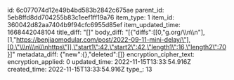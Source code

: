 id: 6c077074d12e49b4bd583b2842c675ae
parent_id: 5eb8ffd8dd704255b83c1eef1ff19a76
item_type: 1
item_id: 360042d82aa7404b9f94cfc6955d85ef
item_updated_time: 1668442048104
title_diff: "[]"
body_diff: "[{\"diffs\":[[0,\"g.org/\\\n\\\n\"],[1,\"https://benjiaomodular.com/post/2022-09-11-mini-delay/\"],[0,\"\\\n\\\n\\\nhttps\"]],\"start1\":42,\"start2\":42,\"length1\":16,\"length2\":70}]"
metadata_diff: {"new":{},"deleted":[]}
encryption_cipher_text: 
encryption_applied: 0
updated_time: 2022-11-15T13:33:54.916Z
created_time: 2022-11-15T13:33:54.916Z
type_: 13